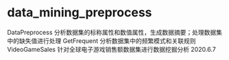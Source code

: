 # data_mining_preprocess
DataPreprocess 分析数据集的标称属性和数值属性，生成数据摘要；处理数据集中的缺失值进行处理
GetFrequent 分析数据集中的频繁模式和关联规则
VideoGameSales 针对全球电子游戏销售额数据集进行数据挖掘分析 2020.6.7
